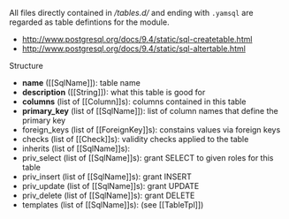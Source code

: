 All files directly contained in *<module-dir>/tables.d/* and ending with `.yamsql` are regarded as table defintions for the module.

* <http://www.postgresql.org/docs/9.4/static/sql-createtable.html>
* <http://www.postgresql.org/docs/9.4/static/sql-altertable.html>

Structure

*   **name**         ([[SqlName]]): table name
*   **description**  ([[String]]): what this table is good for
*   **columns**      (list of [[Column]]s): columns contained in this table
*   **primary_key**   (list of [[SqlName]]): list of column names that define the primary key
*   foreign_keys   (list of [[ForeignKey]]s): constains values via foreign keys
*   checks        (list of [[Check]]s): validity checks applied to the table
*   inherits      (list of [[SqlName]]s): 
*   priv_select    (list of [[SqlName]]s): grant SELECT to given roles for this table
*   priv_insert    (list of [[SqlName]]s): grant INSERT
*   priv_update    (list of [[SqlName]]s): grant UPDATE
*   priv_delete    (list of [[SqlName]]s): grant DELETE
*   templates     (list of [[SqlName]]s): (see [[TableTpl]])
